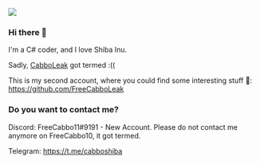 ![](https://komarev.com/ghpvc/?username=CabboShiba&color=green)   

### Hi there 👋

I'm a C# coder, and I love Shiba Inu.

Sadly, [CabboLeak](https://github.com/CabboLeak) got termed :((

This is my second account, where you could find some interesting stuff :eyes:: https://github.com/FreeCabboLeak

### Do you want to contact me?

Discord: FreeCabbo11#9191 - New Account. Please do not contact me anymore on FreeCabbo10, it got termed.

Telegram: https://t.me/cabboshiba
